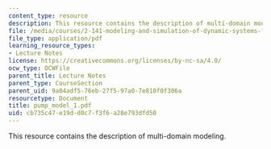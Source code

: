 ```yaml
---
content_type: resource
description: This resource contains the description of multi-domain modeling.
file: /media/courses/2-141-modeling-and-simulation-of-dynamic-systems-fall-2006/cb735c47e19dd0c7f3f6a28e793dfd50_pump_model_1.pdf
file_type: application/pdf
learning_resource_types:
- Lecture Notes
license: https://creativecommons.org/licenses/by-nc-sa/4.0/
ocw_type: OCWFile
parent_title: Lecture Notes
parent_type: CourseSection
parent_uid: 9a04adf5-76eb-27f5-97a0-7e810f0f306a
resourcetype: Document
title: pump_model_1.pdf
uid: cb735c47-e19d-d0c7-f3f6-a28e793dfd50
---
```

This resource contains the description of multi-domain modeling.